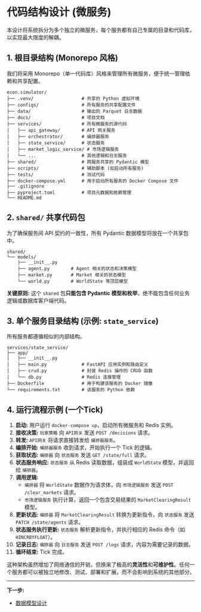 # **代码结构设计 (微服务)**

本设计将系统拆分为多个独立的微服务，每个服务都有自己专属的目录和代码库，以实现最大限度的解耦。

## **1. 根目录结构 (Monorepo 风格)**

我们将采用 Monorepo（单一代码库）风格来管理所有微服务，便于统一管理依赖和共享配置。

```
econ.simulator/
├── .venv/                  # 共享的 Python 虚拟环境
├── configs/                # 所有服务的共享配置文件
├── data/                   # 输出的 Parquet 日志数据
├── docs/                   # 项目文档
├── services/               # 所有微服务的源代码
│   ├── api_gateway/        # API 网关服务
│   ├── orchestrator/       # 编排器服务
│   ├── state_service/      # 状态服务
│   ├── market_logic_service/ # 市场逻辑服务
│   └── ...                 # 其他逻辑和日志服务
├── shared/                 # 跨服务共享的 Pydantic 模型
├── scripts/                # 辅助脚本 (如启动所有服务)
├── tests/                  # 测试代码
├── docker-compose.yml      # 用于启动所有服务的 Docker Compose 文件
├── .gitignore
├── pyproject.toml          # 项目元数据和依赖管理
└── README.md
```

## **2. `shared/` 共享代码包**

为了确保服务间 API 契约的一致性，所有 Pydantic 数据模型将放在一个共享包中。

```
shared/
└── models/
    ├── __init__.py
    ├── agent.py        # Agent 相关的状态和决策模型
    ├── market.py       # Market 相关的状态模型
    └── world.py        # WorldState 等顶层模型
```
**关键原则:** 这个 `shared` 包**只能包含 Pydantic 模型和枚举**，绝不能包含任何业务逻辑或数据库客户端代码。

## **3. 单个服务目录结构 (示例: `state_service`)**

所有服务都遵循相似的内部结构。

```
services/state_service/
├── app/
│   ├── __init__.py
│   ├── main.py             # FastAPI 应用实例和路由定义
│   ├── crud.py             # 封装 Redis 操作的 CRUD 函数
│   └── db.py               # Redis 连接管理
├── Dockerfile              # 用于构建该服务的 Docker 镜像
└── requirements.txt        # 该服务的 Python 依赖
```

## **4. 运行流程示例 (一个Tick)**

1.  **启动:** 用户运行 `docker-compose up`，启动所有微服务和 Redis 实例。
2.  **接收决策:** `玩家策略` 向 `API网关` 发送 `POST /decisions` 请求。
3.  **转发:** `API网关` 将请求直接转发给 `编排器服务`。
4.  **编排开始:** `编排器服务` 收到请求，开始执行一个 Tick 的逻辑。
5.  **获取状态:** `编排器` 向 `状态服务` 发送 `GET /state/full` 请求。
6.  **状态服务响应:** `状态服务` 从 Redis 读取数据，组装成 `WorldState` 模型，并返回给 `编排器`。
7.  **调用逻辑:**
    *   `编排器` 将 `WorldState` 数据作为请求体，向 `市场逻辑服务` 发送 `POST /clear_markets` 请求。
    *   `市场逻辑服务` 执行计算，返回一个包含交易结果的 `MarketClearingResult` 模型。
8.  **更新状态:** `编排器` 将 `MarketClearingResult` 转换为更新指令，向 `状态服务` 发送 `PATCH /state/agents` 请求。
9.  **状态服务执行更新:** `状态服务` 解析更新指令，并执行相应的 Redis 命令（如 `HINCRBYFLOAT`）。
10. **记录日志:** `编排器` 向 `日志服务` 发送 `POST /logs` 请求，内容为需要记录的数据。
11. **循环结束:** Tick 完成。

这种架构虽然增加了网络通信的开销，但换来了极高的**灵活性**和**可维护性**。任何一个服务都可以被独立地修改、测试、部署和扩展，而不会影响到系统的其他部分。

---
**下一步:**
*   [数据模型设计](./2_DATA_MODEL.md)
